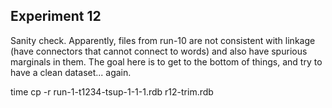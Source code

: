 
Experiment 12
-------------
Sanity check.  Apparently, files from run-10 are not consistent
with linkage (have connectors that cannot connect to words) and
also have spurious marginals in them. The goal here is to get to
the bottom of things, and try to have a clean dataset... again.

time cp -r run-1-t1234-tsup-1-1-1.rdb  r12-trim.rdb

